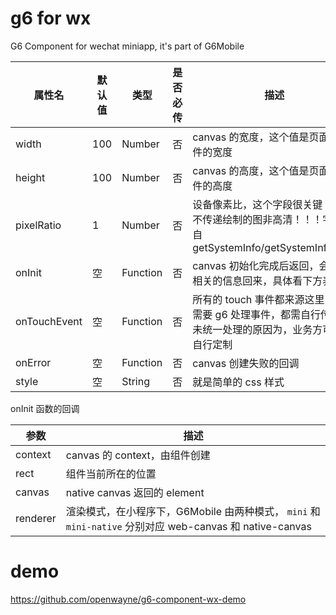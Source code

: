 # g6 for wx

G6 Component for wechat miniapp, it's part of G6Mobile

| 属性名 | 默认值 | 类型 | 是否必传 | 描述 |
| --- | --- | --- | --- | --- |
| width | 100 | Number | 否 | canvas 的宽度，这个值是页面中组件的宽度 |
| height | 100 | Number | 否 | canvas 的高度，这个值是页面中组件的高度 |
| pixelRatio | 1 | Number | 否 | 设备像素比，这个字段很关键！！！不传递绘制的图非高清！！！字段来自 getSystemInfo/getSystemInfoSync |
| onInit | 空 | Function | 否 | canvas 初始化完成后返回，会携带相关的信息回来，具体看下方表格 |
| onTouchEvent | 空 | Function | 否 | 所有的 touch 事件都来源这里，如果需要 g6 处理事件，都需自行传递，未统一处理的原因为，业务方可能需自行定制 |
| onError | 空 | Function | 否 | canvas 创建失败的回调 |
| style | 空 | String | 否 | 就是简单的 css 样式 |

onInit 函数的回调

| 参数 | 描述 |
| --- | --- |
| context | canvas 的 context，由组件创建 |
| rect | 组件当前所在的位置 |
| canvas | native canvas 返回的 element |
| renderer | 渲染模式，在小程序下，G6Mobile 由两种模式， `mini` 和 `mini-native` 分别对应 web-canvas 和 native-canvas |

# demo

https://github.com/openwayne/g6-component-wx-demo
